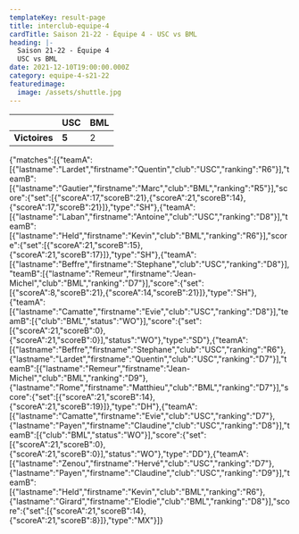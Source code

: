 ```yaml
---
templateKey: result-page
title: interclub-equipe-4
cardTitle: Saison 21-22 - Équipe 4 - USC vs BML
heading: |-
  Saison 21-22 - Équipe 4
  USC vs BML
date: 2021-12-10T19:00:00.000Z
category: equipe-4-s21-22
featuredimage:
  image: /assets/shuttle.jpg
---
```

|               | USC   | BML |
| ------------- | ----- | --- |
| **Victoires** | **5** | 2   |

<scoreboard>{"matches":[{"teamA":[{"lastname":"Lardet","firstname":"Quentin","club":"USC","ranking":"R6"}],"teamB":[{"lastname":"Gautier","firstname":"Marc","club":"BML","ranking":"R5"}],"score":{"set":[{"scoreA":17,"scoreB":21},{"scoreA":21,"scoreB":14},{"scoreA":17,"scoreB":21}]},"type":"SH"},{"teamA":[{"lastname":"Laban","firstname":"Antoine","club":"USC","ranking":"D8"}],"teamB":[{"lastname":"Held","firstname":"Kevin","club":"BML","ranking":"R6"}],"score":{"set":[{"scoreA":21,"scoreB":15},{"scoreA":21,"scoreB":17}]},"type":"SH"},{"teamA":[{"lastname":"Beffre","firstname":"Stephane","club":"USC","ranking":"D8"}],"teamB":[{"lastname":"Remeur","firstname":"Jean-Michel","club":"BML","ranking":"D7"}],"score":{"set":[{"scoreA":8,"scoreB":21},{"scoreA":14,"scoreB":21}]},"type":"SH"},{"teamA":[{"lastname":"Camatte","firstname":"Evie","club":"USC","ranking":"D8"}],"teamB":[{"club":"BML","status":"WO"}],"score":{"set":[{"scoreA":21,"scoreB":0},{"scoreA":21,"scoreB":0}],"status":"WO"},"type":"SD"},{"teamA":[{"lastname":"Beffre","firstname":"Stephane","club":"USC","ranking":"R6"},{"lastname":"Lardet","firstname":"Quentin","club":"USC","ranking":"D7"}],"teamB":[{"lastname":"Remeur","firstname":"Jean-Michel","club":"BML","ranking":"D9"},{"lastname":"Rome","firstname":"Matthieu","club":"BML","ranking":"D7"}],"score":{"set":[{"scoreA":21,"scoreB":14},{"scoreA":21,"scoreB":19}]},"type":"DH"},{"teamA":[{"lastname":"Camatte","firstname":"Evie","club":"USC","ranking":"D7"},{"lastname":"Payen","firstname":"Claudine","club":"USC","ranking":"D8"}],"teamB":[{"club":"BML","status":"WO"}],"score":{"set":[{"scoreA":21,"scoreB":0},{"scoreA":21,"scoreB":0}],"status":"WO"},"type":"DD"},{"teamA":[{"lastname":"Zenou","firstname":"Hervé","club":"USC","ranking":"D7"},{"lastname":"Payen","firstname":"Claudine","club":"USC","ranking":"D9"}],"teamB":[{"lastname":"Held","firstname":"Kevin","club":"BML","ranking":"R6"},{"lastname":"Girard","firstname":"Elodie","club":"BML","ranking":"D8"}],"score":{"set":[{"scoreA":21,"scoreB":14},{"scoreA":21,"scoreB":8}]},"type":"MX"}]}</scoreboard>